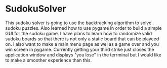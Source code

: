 # SudokuSolver

This sudoku solver is going to use the backtracking algorithm to solve sudoku puzzles. Also learned how to use pygame in order to build a simple GUI for the sudoku game. I have plans to learn how to randomize valid sudoku boards so that there is not only a static board that can be playeed on. I also want to make a main menu page as wel as a game over and you win screen in pygame. Currently getting your third strike just closes the application window and displays "you lose" in the terrminal but I would like to make a smoother experience than this.
